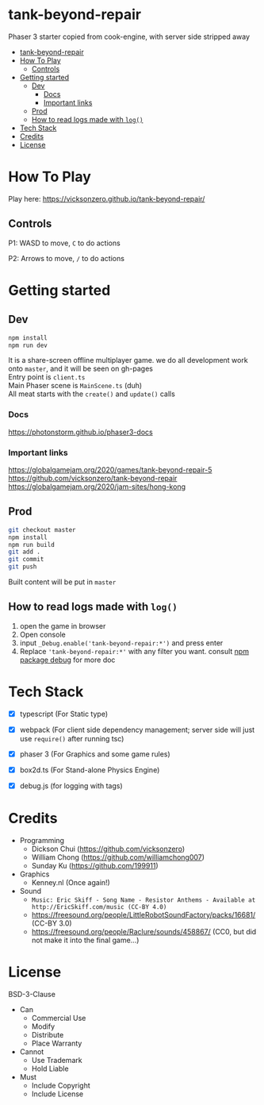 # tank-beyond-repair

Phaser 3 starter copied from cook-engine, with server side stripped away

- [tank-beyond-repair](#tank-beyond-repair)
- [How To Play](#how-to-play)
  - [Controls](#controls)
- [Getting started](#getting-started)
  - [Dev](#dev)
    - [Docs](#docs)
    - [Important links](#important-links)
  - [Prod](#prod)
  - [How to read logs made with `log()`](#how-to-read-logs-made-with-log)
- [Tech Stack](#tech-stack)
- [Credits](#credits)
- [License](#license)

# How To Play

Play here: https://vicksonzero.github.io/tank-beyond-repair/

## Controls

P1: WASD to move, `C` to do actions

P2: Arrows to move, `/` to do actions

# Getting started

## Dev

```sh
npm install
npm run dev
```

It is a share-screen offline multiplayer game. we do all development work onto `master`, and it will be seen on gh-pages    
Entry point is `client.ts`  
Main Phaser scene is `MainScene.ts` (duh)  
All meat starts with the `create()` and `update()` calls

### Docs

https://photonstorm.github.io/phaser3-docs

### Important links

https://globalgamejam.org/2020/games/tank-beyond-repair-5  
https://github.com/vicksonzero/tank-beyond-repair  
https://globalgamejam.org/2020/jam-sites/hong-kong  


## Prod

```sh
git checkout master
npm install
npm run build
git add .
git commit
git push
```

Built content will be put in `master`

## How to read logs made with `log()`

1. open the game in browser
2. Open console
3. input `_Debug.enable('tank-beyond-repair:*')` and press enter
4. Replace `'tank-beyond-repair:*'` with any filter you want. consult [npm package debug](https://www.npmjs.com/package/debug) for more doc



# Tech Stack

- [x] typescript (For Static type)
- [x] webpack (For client side dependency management; server side will just use `require()` after running tsc)
- [x] phaser 3 (For Graphics and some game rules)
- [x] box2d.ts (For Stand-alone Physics Engine)
- [x] debug.js (for logging with tags)


# Credits

- Programming
  - Dickson Chui (https://github.com/vicksonzero)
  - William Chong (https://github.com/williamchong007)
  - Sunday Ku (https://github.com/199911)
- Graphics
  - Kenney.nl (Once again!)
- Sound
  - `Music: Eric Skiff - Song Name - Resistor Anthems - Available at http://EricSkiff.com/music (CC-BY 4.0)`
  - https://freesound.org/people/LittleRobotSoundFactory/packs/16681/ (CC-BY 3.0)
  - https://freesound.org/people/Raclure/sounds/458867/ (CC0, but did not make it into the final game...)

# License

BSD-3-Clause

- Can
    - Commercial Use
    - Modify
    - Distribute
    - Place Warranty
- Cannot
    - Use Trademark
    - Hold Liable
- Must
    - Include Copyright
    - Include License


